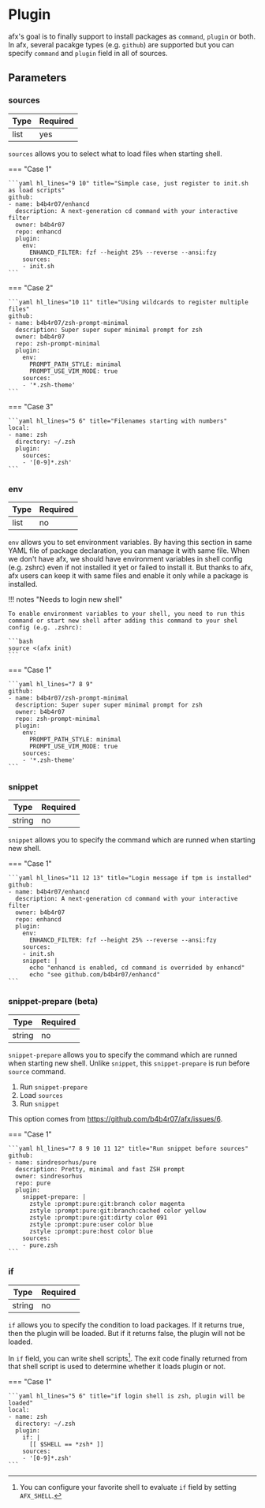 # Plugin

afx's goal is to finally support to install packages as `command`, `plugin` or both. In afx, several pacakge types (e.g. `github`) are supported but you can specify `command` and `plugin` field in all of sources.

## Parameters

### sources

Type | Required
---|---
list | yes

`sources` allows you to select what to load files when starting shell.

=== "Case 1"

    ```yaml hl_lines="9 10" title="Simple case, just register to init.sh as load scripts"
    github:
    - name: b4b4r07/enhancd
      description: A next-generation cd command with your interactive filter
      owner: b4b4r07
      repo: enhancd
      plugin:
        env:
          ENHANCD_FILTER: fzf --height 25% --reverse --ansi:fzy
        sources:
        - init.sh
    ```

=== "Case 2"

    ```yaml hl_lines="10 11" title="Using wildcards to register multiple files"
    github:
    - name: b4b4r07/zsh-prompt-minimal
      description: Super super super minimal prompt for zsh
      owner: b4b4r07
      repo: zsh-prompt-minimal
      plugin:
        env:
          PROMPT_PATH_STYLE: minimal
          PROMPT_USE_VIM_MODE: true
        sources:
        - '*.zsh-theme'
    ```

=== "Case 3"

    ```yaml hl_lines="5 6" title="Filenames starting with numbers"
    local:
    - name: zsh
      directory: ~/.zsh
      plugin:
        sources:
        - '[0-9]*.zsh'
    ```

### env

Type | Required
---|---
list | no

`env` allows you to set environment variables. By having this section in same YAML file of package declaration, you can manage it with same file. When we don't have afx, we should have environment variables in shell config (e.g. zshrc) even if not installed it yet or failed to install it. But thanks to afx, afx users can keep it with same files and enable it only while a package is installed.

!!! notes "Needs to login new shell"

    To enable environment variables to your shell, you need to run this command or start new shell after adding this command to your shel config (e.g. .zshrc):

    ```bash
    source <(afx init)
    ```

=== "Case 1"

    ```yaml hl_lines="7 8 9"
    github:
    - name: b4b4r07/zsh-prompt-minimal
      description: Super super super minimal prompt for zsh
      owner: b4b4r07
      repo: zsh-prompt-minimal
      plugin:
        env:
          PROMPT_PATH_STYLE: minimal
          PROMPT_USE_VIM_MODE: true
        sources:
        - '*.zsh-theme'
    ```

### snippet

Type | Required
---|---
string | no

`snippet` allows you to specify the command which are runned when starting new shell.

=== "Case 1"

    ```yaml hl_lines="11 12 13" title="Login message if tpm is installed"
    github:
    - name: b4b4r07/enhancd
      description: A next-generation cd command with your interactive filter
      owner: b4b4r07
      repo: enhancd
      plugin:
        env:
          ENHANCD_FILTER: fzf --height 25% --reverse --ansi:fzy
        sources:
        - init.sh
        snippet: |
          echo "enhancd is enabled, cd command is overrided by enhancd"
          echo "see github.com/b4b4r07/enhancd"
    ```

### snippet-prepare (beta)

Type | Required
---|---
string | no

`snippet-prepare` allows you to specify the command which are runned when starting new shell. Unlike `snippet`, this `snippet-prepare` is run before `source` command.

1. Run `snippet-prepare`
2. Load `sources`
3. Run `snippet`

This option comes from https://github.com/b4b4r07/afx/issues/6.

=== "Case 1"

    ```yaml hl_lines="7 8 9 10 11 12" title="Run snippet before sources"
    github:
    - name: sindresorhus/pure
      description: Pretty, minimal and fast ZSH prompt
      owner: sindresorhus
      repo: pure
      plugin:
        snippet-prepare: |
          zstyle :prompt:pure:git:branch color magenta
          zstyle :prompt:pure:git:branch:cached color yellow
          zstyle :prompt:pure:git:dirty color 091
          zstyle :prompt:pure:user color blue
          zstyle :prompt:pure:host color blue
        sources:
        - pure.zsh
    ```

### if

Type | Required
---|---
string | no

`if` allows you to specify the condition to load packages. If it returns true, then the plugin will be loaded. But if it returns false, the plugin will not be loaded.

In `if` field, you can write shell scripts[^1]. The exit code finally returned from that shell script is used to determine whether it loads plugin or not.

=== "Case 1"

    ```yaml hl_lines="5 6" title="if login shell is zsh, plugin will be loaded"
    local:
    - name: zsh
      directory: ~/.zsh
      plugin:
        if: |
          [[ $SHELL == *zsh* ]]
        sources:
        - '[0-9]*.zsh'
    ```

[^1]: You can configure your favorite shell to evaluate `if` field by setting `AFX_SHELL`.
